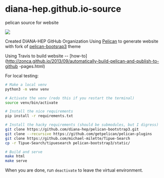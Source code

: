 # diana-hep.github.io-source
pelican source for website

![](https://travis-ci.org/diana-hep/diana-hep.github.io-source.svg?branch=master)


Created DIANA-HEP GitHub Organization
Using [Pelican](http://getpelican.com/) to generate website with fork of [pelican-bootsrap3](https://github.com/diana-hep/pelican-bootstrap3) theme

Using Travis to build website -- [how-to](http://zonca.github.io/2013/09/automatically-build-pelican-and-publish-to-github
-pages.html)


For local testing:

```bash
# Make a local venv
python3 -m venv venv

# Activate the venv (redo this if you restart the terminal)
source venv/bin/activate

# Install the nice requirements
pip install -r requirements.txt

# Install the hacky requirements (should be submodules, but I digress)
git clone https://github.com/diana-hep/pelican-bootstrap3.git
git clone --recursive https://github.com/getpelican/pelican-plugins
git clone https://github.com/michael-milette/Tipue-Search
cp -r Tipue-Search/tipuesearch pelican-bootstrap3/static/

# Build and serve
make html
make serve
```

When you are done, run `deactivate` to leave the virtual environment.
